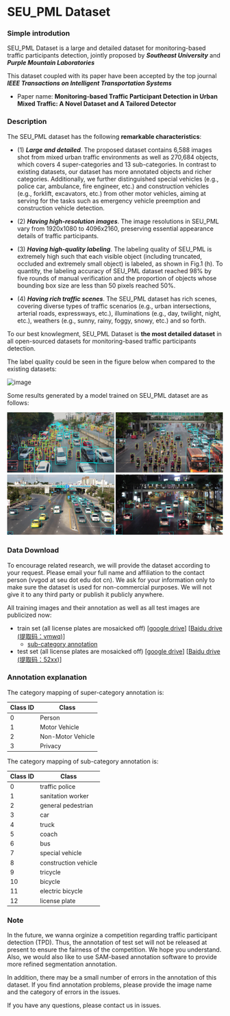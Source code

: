 # SEU_PML Dataset


### Simple introdution
SEU_PML Dataset is a large and detailed dataset for monitoring-based traffic participants detection, jointly proposed by ***Southeast University*** and ***Purple Mountain Laboratories***

This dataset coupled with its paper have been accepted by the top journal ***IEEE Transactions on Intelligent Transportation Systems***

- Paper name: **Monitoring-based Traffic Participant Detection in Urban Mixed Traffic: A Novel Dataset and A Tailored Detector**


### Description

The SEU_PML dataset has the following **remarkable characteristics**: 

- (1) ***Large and detailed***. The proposed dataset contains 6,588 images shot from mixed urban traffic environments as well as 270,684 objects, which covers 4 super-categories and 13 sub-categories. In contrast to existing datasets, our dataset has more annotated objects and richer categories. Additionally, we further distinguished special vehicles (e.g., police car, ambulance, fire engineer, etc.) and construction vehicles (e.g., forklift, excavators, etc.) from other motor vehicles, aiming at serving for the tasks such as emergency vehicle preemption and construction vehicle detection. 

- (2) ***Having high-resolution images***. The image resolutions in SEU_PML vary from 1920x1080 to 4096x2160, preserving essential appearance details of traffic participants. 

- (3) ***Having high-quality labeling***. The labeling quality of SEU_PML is extremely high such that each visible object (including truncated, occluded and extremely small object) is labeled, as shown in Fig.1 (h). To quantity, the labeling accuracy of SEU_PML dataset reached 98% by five rounds of manual verification and the proportion of objects whose bounding box size are less than 50 pixels reached 50%. 

- (4) ***Having rich traffic scenes***. The SEU_PML dataset has rich scenes, covering diverse types of traffic scenarios (e.g., urban intersections, arterial roads, expressways, etc.), illuminations (e.g., day, twilight, night, etc.), weathers (e.g., sunny, rainy, foggy, snowy, etc.) and so forth.


To our best knowlegment, SEU_PML Dataset is **the most detailed dataset** in all open-sourced datasets for monitoring-based traffic participants detection. 

The label quality could be seen in the figure below when compared to the existing datasets:

![image](./images/comparison.png)

Some results generated by a model trained on SEU_PML dataset are as follows:

![image](./images/image.png)

### Data Download

To encourage related research, we will provide the dataset according to your request. Please email your full name and affiliation to the contact person (vvgod at seu dot edu dot cn). We ask for your information only to make sure the dataset is used for non-commercial purposes. We will not give it to any third party or publish it publicly anywhere.

All training images and their annotation as well as all test images are publicized now:

- train set (all license plates are mosaicked off)  [[google drive](https://drive.google.com/file/d/1NIqFwzjCNVePM26psQ-sMtMe3viLDFPQ/view?usp=drive_link)]   [[Baidu drive (提取码：vmwq)](https://pan.baidu.com/s/1QgdWljryv55iYa4Bj21vbA)]
  - [sub-category annotation](https://drive.google.com/file/d/1XYaYakdVfIFhJ8xM4oj-Dfw5S8wT9UI_/view?usp=drive_link) 
- test set (all license plates are mosaicked off)  [[google drive](https://drive.google.com/file/d/1Dwoa_A6anQjLaRQehoULEKQMY3KZSuBL/view?usp=drive_link)] [[Baidu drive  (提取码：52xx)](https://pan.baidu.com/s/1PGd171vsToFRGfP0d16Pfg)] 

### Annotation explanation

The category mapping of super-category annotation is:

| Class ID             | Class            |
|-----------------|------------------|
| 0               | Person           |
| 1               | Motor Vehicle    |
| 2               | Non-Motor Vehicle|
| 3               | Privacy          |

The category mapping of sub-category annotation is:

|  Class ID | Class             |
|-----|--------------------|
| 0   | traffic police     |
| 1   | sanitation worker  |
| 2   | general pedestrian |
| 3   | car                |
| 4   | truck              |
| 5   | coach              |
| 6   | bus                |
| 7   | special vehicle    |
| 8   | construction vehicle|
| 9   | tricycle           |
| 10  | bicycle            |
| 11  | electric bicycle   |
| 12  | license plate      |

### Note

In the future, we wanna orginize a competition regarding traffic participant detection (TPD). Thus, the annotation of test set will not be released at present  to ensure the fairness of the competition. We hope you understand. Also, we would also like to use SAM-based annotation software to provide more refined segmentation annotation.

In addition, there may be a small number of errors in the annotation of this dataset. If you find annotation problems, please provide the image name and the category of errors in the issues.


If you have any questions, please contact us in issues. 
